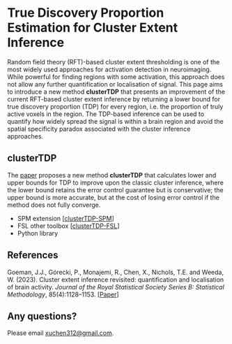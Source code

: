 # True Discovery Proportion Estimation for Cluster Extent Inference

Random field theory (RFT)-based cluster extent thresholding is one of the most widely used approaches for activation detection in neuroimaging. While powerful for finding regions with some activation, this approach does not allow any further quantification or localisation of signal. This page aims to introduce a new method **clusterTDP** that presents an improvement of the current RFT-based cluster extent inference by returning a lower bound for true discovery proportion (TDP) for every region, i.e. the proportion of truly active voxels in the region. The TDP-based inference can be used to quantify how widely spread the signal is within a brain region and avoid the spatial specificity paradox associated with the cluster inference approaches. 

## clusterTDP

The [paper]([https://doi.org/10.1016/j.neuroimage.2018.07.060](https://doi.org/10.1093/jrsssb/qkad067)) proposes a new method **clusterTDP** that calculates lower and upper bounds for TDP to improve upon the classic cluster inference, where the lower bound retains the error control guarantee but is conservative; the upper bound is more accurate, but at the cost of losing error control if the method does not fully converge.

* SPM extension  [[clusterTDP-SPM](https://github.com/xuchen312/clusterTDP-SPM)]
* FSL other toolbox [[clusterTDP-FSL](https://github.com/rmonajemi/fMRI)]
* Python library

## References

Goeman, J.J., Górecki, P., Monajemi, R., Chen, X., Nichols, T.E. and Weeda, W. (2023). Cluster extent inference revisited: quantification and localisation of brain activity. *Journal of the Royal Statistical Society Series B: Statistical Methodology*, 85(4):1128–1153. [[Paper](https://doi.org/10.1093/jrsssb/qkad067)]

## Any questions?

Please email xuchen312@gmail.com.
